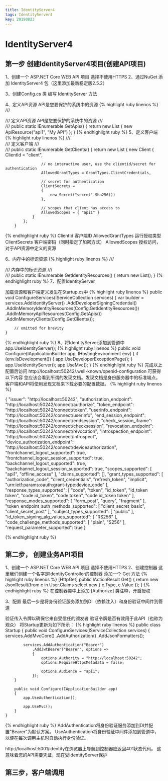 ```yaml
---
title: IdentityServer4
tags: IdentityServer4
key: 20190823
---
```


IdentityServer4
===============

第一步  创建IdentityServer4项目(创建API项目)
------
1、创建一个 ASP.NET Core WEB API 项目
	选择不使用HTTPS
2、通过NuGet 添加 IdentityServer4 包（这里添加最新稳定版2.5.2）

3、创建Config.cs 类 编写 IdentityServer 方法

4、定义API资源 API是您要保护的系统中的资源
{% highlight ruby linenos %}
	/// <summary>
        /// 定义API资源 API是您要保护的系统中的资源
        /// </summary>
        /// <returns></returns>
        public static IEnumerable<ApiResource> GetApis()
        {
            return new List<ApiResource>
            {
                new ApiResource("api1", "My API")
            };
        }
{% endhighlight ruby %}
5、定义客户端 
{% highlight ruby linenos %}
	/// <summary>
        /// 定义客户端
        /// </summary>
        /// <returns></returns>
        public static IEnumerable<Client> GetClients()
        {
            return new List<Client>
            {
                new Client
                {
                    ClientId = "client",

                    // no interactive user, use the clientid/secret for authentication
                    AllowedGrantTypes = GrantTypes.ClientCredentials,

                    // secret for authentication
                    ClientSecrets =
                    {
                        new Secret("secret".Sha256())
                    },

                    // scopes that client has access to
                    AllowedScopes = { "api1" }
                }
            };
        }
		
{% endhighlight ruby %}
	ClientId 客户端ID
	AllowedGrantTypes 运行授权类型
	ClientSecrets 客户端密码（同时指定了加密方式）
	AllowedScopes 授权访问，对于API资源中定义的资源
	
6、内存中的标识资源
{% highlight ruby linenos %}
	/// <summary>
        /// 内存中的标识资源
        /// </summary>
        /// <returns></returns>
        public static IEnumerable<IdentityResource> GetIdentityResources()
        {
            return new List<IdentityResource>();
        }
{% endhighlight ruby %}
7、配置IdentityServer

加载资源和客户端定义发生在Startup.cs中
{% highlight ruby linenos %}
	public void ConfigureServices(IServiceCollection services)
	{
		var builder = services.AddIdentityServer()
			.AddDeveloperSigningCredential()
			.AddInMemoryIdentityResources(Config.GetIdentityResources())
			.AddInMemoryApiResources(Config.GetApis())
			.AddInMemoryClients(Config.GetClients());

		// omitted for brevity
	}
{% endhighlight ruby %}
8、将IdentityServer添加到管道中  app.UseIdentityServer();
{% highlight ruby linenos %}
	public void Configure(IApplicationBuilder app, IHostingEnvironment env)
        {
            if (env.IsDevelopment())
            {
                app.UseDeveloperExceptionPage();
            }
            app.UseIdentityServer();
            app.UseMvc();
        }
{% endhighlight ruby %}	
完成以上配置后访问 http://localhost:50242/.well-known/openid-configuration
可获得以下内容
您应该会看到所谓的发现文档。发现文档是身份服务器中的标准端点。客户端和API将使用发现文档来下载必要的配置数据。
{% highlight ruby linenos %}

{
    "issuer": "http://localhost:50242",
    "authorization_endpoint": "http://localhost:50242/connect/authorize",
    "token_endpoint": "http://localhost:50242/connect/token",
    "userinfo_endpoint": "http://localhost:50242/connect/userinfo",
    "end_session_endpoint": "http://localhost:50242/connect/endsession",
    "check_session_iframe": "http://localhost:50242/connect/checksession",
    "revocation_endpoint": "http://localhost:50242/connect/revocation",
    "introspection_endpoint": "http://localhost:50242/connect/introspect",
    "device_authorization_endpoint": "http://localhost:50242/connect/deviceauthorization",
    "frontchannel_logout_supported": true,
    "frontchannel_logout_session_supported": true,
    "backchannel_logout_supported": true,
    "backchannel_logout_session_supported": true,
    "scopes_supported": [
        "api1",
        "offline_access"
    ],
    "claims_supported": [],
    "grant_types_supported": [
        "authorization_code",
        "client_credentials",
        "refresh_token",
        "implicit",
        "urn:ietf:params:oauth:grant-type:device_code"
    ],
    "response_types_supported": [
        "code",
        "token",
        "id_token",
        "id_token token",
        "code id_token",
        "code token",
        "code id_token token"
    ],
    "response_modes_supported": [
        "form_post",
        "query",
        "fragment"
    ],
    "token_endpoint_auth_methods_supported": [
        "client_secret_basic",
        "client_secret_post"
    ],
    "subject_types_supported": [
        "public"
    ],
    "id_token_signing_alg_values_supported": [
        "RS256"
    ],
    "code_challenge_methods_supported": [
        "plain",
        "S256"
    ],
    "request_parameter_supported": true
}

{% endhighlight ruby %}

第二步， 创建业务API项目
------
1、创建一个 ASP.NET Core WEB API 项目
	选择不使用HTTPS
2、创建控制器 
这里我们创建一个名字是IdentityController的控制器
添加一个 Get 方法
{% highlight ruby linenos %}
	[HttpGet]
        public IActionResult Get()
        {
            return new JsonResult(from c in User.Claims select new { c.Type, c.Value });
        }
{% endhighlight ruby %}
在控制器类中上添加 [Authorize] 类注释，开启授权

3、配置
最后一步是将身份验证服务添加到DI（依赖注入）和身份验证中间件到管道

验证传入令牌以确保它来自受信任的颁发者
验证令牌是否有效用于此API（也称为观众）
将Startup更新为如下所示：
{% highlight ruby linenos %}
	public class Startup
	{
		public void ConfigureServices(IServiceCollection services)
		{
			services.AddMvcCore()
				.AddAuthorization()
				.AddJsonFormatters();

			services.AddAuthentication("Bearer")
				.AddJwtBearer("Bearer", options =>
				{
					options.Authority = "http://localhost:50242";
					options.RequireHttpsMetadata = false;

					options.Audience = "api1";
				});
		}

		public void Configure(IApplicationBuilder app)
		{
			app.UseAuthentication();

			app.UseMvc();
		}
	}

{% endhighlight ruby %}
AddAuthentication将身份验证服务添加到DI并配置"Bearer"为默认方案。
 UseAuthentication将身份验证中间件添加到管道中，以便在每次调用主机时自动执行身份验证。

http://localhost:5001/identity在浏览器上导航到控制器应返回401状态代码。
这意味着您的API需要凭证，现在受IdentityServer保护

第三步，客户端调用
------
